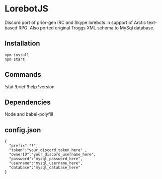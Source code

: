 # LorebotJS
Discord port of prior-gen IRC and Skype lorebots in support of Arctic text-based RPG. Also ported original Troggs XML schema to MySql database.

## Installation 
```
npm install
npm start
```

## Commands
!stat
!brief
!help
!version

## Dependencies

Node and babel-polyfill

## config.json
```
{
  "prefix":"!",
  "token":"your_discord_token_here" ,
  "ownerID":"your_discord_username_here",
  "password":"mysql_password_here",
  "username":"mysql_username_here",
  "database":"mysql_database_here"
}

```
